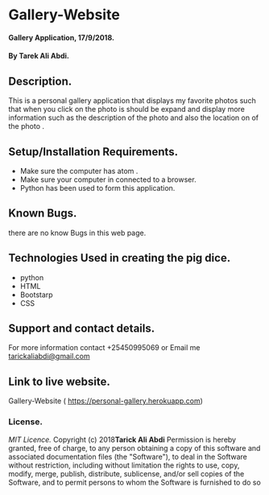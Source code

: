 # Gallery-Website

#### Gallery Application, 17/9/2018.

#### By **Tarek Ali Abdi.**

## Description.
This is a personal gallery application that displays my favorite photos such that when you click on the photo is should be expand and display more information such as the description of the photo and also the location on of the photo .

## Setup/Installation Requirements.
* Make sure the computer has atom .
* Make sure your computer in connected to a browser.
* Python has been used to form this application.

## Known Bugs.
there are no know Bugs in this web page.

## Technologies Used in creating the pig dice.
* python
* HTML
* Bootstarp
* CSS

## Support and contact details.
For more information contact +25450995069 or Email me tarickaliabdi@gmail.com


## Link to live website.
Gallery-Website ( https://personal-gallery.herokuapp.com)


### License.
*MIT Licence.*
Copyright (c) 2018**Tarick Ali Abdi**
Permission is hereby granted, free of charge, to any person obtaining a copy of this software and
associated documentation files (the "Software"), to deal in the Software without restriction, including
without limitation the rights to use, copy, modify, merge, publish, distribute, sublicense, and/or sell
copies of the Software, and to permit persons to whom the Software is furnished to do so
